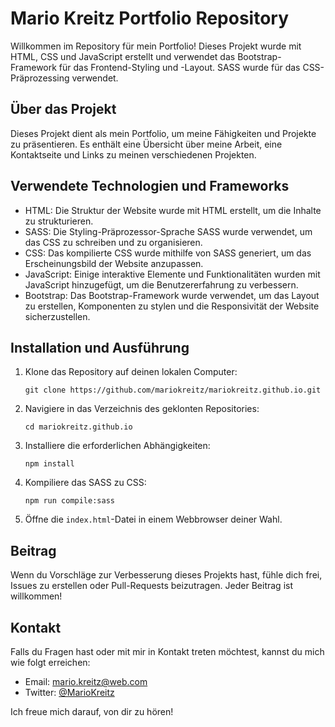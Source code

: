 # Mario Kreitz Portfolio Repository

Willkommen im Repository für mein Portfolio! Dieses Projekt wurde mit HTML, CSS und JavaScript erstellt und verwendet das Bootstrap-Framework für das Frontend-Styling und -Layout. SASS wurde für das CSS-Präprozessing verwendet.

## Über das Projekt

Dieses Projekt dient als mein Portfolio, um meine Fähigkeiten und Projekte zu präsentieren. Es enthält eine Übersicht über meine Arbeit, eine Kontaktseite und Links zu meinen verschiedenen Projekten.

## Verwendete Technologien und Frameworks

- HTML: Die Struktur der Website wurde mit HTML erstellt, um die Inhalte zu strukturieren.
- SASS: Die Styling-Präprozessor-Sprache SASS wurde verwendet, um das CSS zu schreiben und zu organisieren.
- CSS: Das kompilierte CSS wurde mithilfe von SASS generiert, um das Erscheinungsbild der Website anzupassen.
- JavaScript: Einige interaktive Elemente und Funktionalitäten wurden mit JavaScript hinzugefügt, um die Benutzererfahrung zu verbessern.
- Bootstrap: Das Bootstrap-Framework wurde verwendet, um das Layout zu erstellen, Komponenten zu stylen und die Responsivität der Website sicherzustellen.

## Installation und Ausführung

1. Klone das Repository auf deinen lokalen Computer:

   ```
   git clone https://github.com/mariokreitz/mariokreitz.github.io.git
   ```

2. Navigiere in das Verzeichnis des geklonten Repositories:

   ```
   cd mariokreitz.github.io
   ```

3. Installiere die erforderlichen Abhängigkeiten:

   ```
   npm install
   ```

4. Kompiliere das SASS zu CSS:

   ```
   npm run compile:sass
   ```

5. Öffne die `index.html`-Datei in einem Webbrowser deiner Wahl.

## Beitrag

Wenn du Vorschläge zur Verbesserung dieses Projekts hast, fühle dich frei, Issues zu erstellen oder Pull-Requests beizutragen. Jeder Beitrag ist willkommen!

## Kontakt

Falls du Fragen hast oder mit mir in Kontakt treten möchtest, kannst du mich wie folgt erreichen:

- Email: mario.kreitz@web.com
- Twitter: [@MarioKreitz](https://twitter.com/KreitzMario)

Ich freue mich darauf, von dir zu hören!
